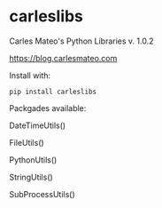 # carleslibs

Carles Mateo's Python Libraries v. 1.0.2

https://blog.carlesmateo.com

Install with:

```pip install carleslibs```

Packgades available:

DateTimeUtils()

FileUtils()

PythonUtils()

StringUtils()

SubProcessUtils()

